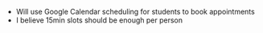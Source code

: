 - Will use Google Calendar scheduling for students to book appointments
- I believe 15min slots should be enough per person